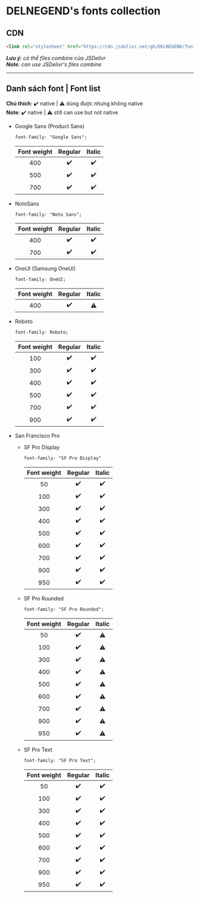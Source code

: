 # DELNEGEND's fonts collection

## CDN
```html
<link rel="stylesheet" href="https://cdn.jsdelivr.net/gh/DELNEGEND/fonts/NotoSans.min.css">
```
***Lưu ý**: có thể files combine của JSDelivr*<br>
***Note**: can use JSDelivr's files combine*

<hr>

## Danh sách font | Font list

**Chú thích**: ✔️ native | ⚠️ dùng được nhưng không native<br>
**Note**: ✔️ native | ⚠️ still can use but not native

- Google Sans (Product Sans)

    ```css
    font-family: "Google Sans";
    ```
        
    | Font weight   | Regular | Italic |
    |:-----:|:--------:|:---------:|
    | 400 | ✔️      | ✔️       |
    | 500 | ✔️      | ✔️       |
    | 700 | ✔️      | ✔️       |

- NotoSans

    ```css
    font-family: "Noto Sans";
    ```

    | Font weight | Regular | Italic |
    |:---:|:---:|:---:|
    |400|✔️|✔️|
    |700|✔️|✔️|

- OneUI (Samsung OneUI)

    ```css
    font-family: OneUI;
    ```

    | Font weight | Regular | Italic |
    |:---:|:---:|:---:|
    |400|✔️|⚠️|

- Roboto

  ```css
  font-family: Roboto;
  ```

    | Font weight | Regular | Italic
    |:---:|:---:|:---:|
    |100|✔️|✔️|
    |300|✔️|✔️|
    |400|✔️|✔️|
    |500|✔️|✔️|
    |700|✔️|✔️|
    |900|✔️|✔️|

- San Francisco Pro
    -   SF Pro Display
        ```css
        font-family: "SF Pro Display"
        ```

        | Font weight | Regular | Italic |
        |:---:|:---:|:---:|
        |50|✔️|✔️|
        |100|✔️|✔️|
        |300|✔️|✔️|
        |400|✔️|✔️|
        |500|✔️|✔️|
        |600|✔️|✔️|
        |700|✔️|✔️|
        |900|✔️|✔️|
        |950|✔️|✔️|

    - SF Pro Rounded

        ```css
        font-family: "SF Pro Rounded";
        ```

        | Font weight | Regular | Italic |
        |:---:|:---:|:---:|
        |50|✔️|⚠️|
        |100|✔️|⚠️|
        |300|✔️|⚠️|
        |400|✔️|⚠️|
        |500|✔️|⚠️|
        |600|✔️|⚠️|
        |700|✔️|⚠️|
        |900|✔️|⚠️|
        |950|✔️|⚠️|

    - SF Pro Text
    
        ```css
        font-family: "SF Pro Text";
        ```

        | Font weight | Regular | Italic |
        |:---:|:---:|:---:|
        |50|✔️|✔️|
        |100|✔️|✔️|
        |300|✔️|✔️|
        |400|✔️|✔️|
        |500|✔️|✔️|
        |600|✔️|✔️|
        |700|✔️|✔️|
        |900|✔️|✔️|
        |950|✔️|✔️|